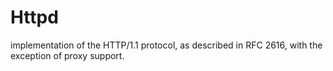 # Httpd

implementation of the HTTP/1.1 protocol, as described in RFC 2616, with
the exception of proxy support.

